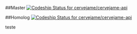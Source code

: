 
##Master
[ ![Codeship Status for cervejame/cervejame-api](https://app.codeship.com/projects/989bc1c0-31fb-0136-7e36-7ea0b15246e0/status?branch=master)](https://app.codeship.com/projects/288860)

##Homolog
[ ![Codeship Status for cervejame/cervejame-api](https://app.codeship.com/projects/989bc1c0-31fb-0136-7e36-7ea0b15246e0/status?branch=develop)](https://app.codeship.com/projects/288860)

teste
